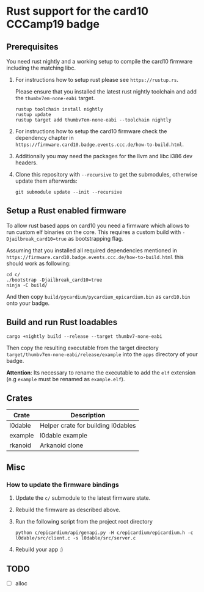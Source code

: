 # Rust support for the card10 CCCamp19 badge

## Prerequisites

You need rust nightly and a working setup to compile the card10
firmware including the matching libc.

1) For instructions how to setup rust please see `https://rustup.rs`.

   Please ensure that you installed the latest rust nightly toolchain
   and add the `thumbv7em-none-eabi` target.

   ```shell
   rustup toolchain install nightly
   rustup update
   rustup target add thumbv7em-none-eabi --toolchain nightly
   ```

2) For instructions how to setup the card10 firmware check the dependency
   chapter in `https://firmware.card10.badge.events.ccc.de/how-to-build.html`.

3) Additionally you may need the packages for the llvm and libc i386
   dev headers.

4) Clone this repository with `--recursive` to get the submodules,
   otherwise update them afterwards:

   ```shell
   git submodule update --init --recursive
   ```

## Setup a Rust enabled firmware

To allow rust based apps on card10 you need a firmware which allows
to run custom elf binaries on the core. This requires a custom build
with `-Djailbreak_card10=true` as bootstrapping flag.

Assuming that you installed all required dependencies mentioned in
`https://firmware.card10.badge.events.ccc.de/how-to-build.html` this
should work as following:

```shell
cd c/
./bootstrap -Djailbreak_card10=true
ninja -C build/
```

And then copy `build/pycardium/pycardium_epicardium.bin` as
`card10.bin` onto your badge.

## Build and run Rust loadables

```shell
cargo +nightly build --release --target thumbv7-none-eabi
```

Then copy the resulting executable from the target directory 
`target/thumbv7em-none-eabi/release/example` into the
`apps` directory of your badge.

**Attention**: Its necessary to rename the executable to add the `elf`
extension (e.g `example` must be renamed as `example.elf`).

## Crates

| Crate    | Description                                               |
| ----     | ---                                                       |
| l0dable  | Helper crate for building l0dables                        |
| example  | l0dable example                                           |
| rkanoid  | Arkanoid clone                                            |


## Misc

### How to update the firmware bindings

1) Update the `c/` submodule to the latest firmware state.

2) Rebuild the firmware as described above.

3) Run the following script from the project root directory

   ```shell
   python c/epicardium/api/genapi.py -H c/epicardium/epicardium.h -c l0dable/src/client.c -s l0dable/src/server.c
   ```

4) Rebuild your app :)

## TODO

- [ ] alloc
